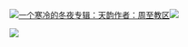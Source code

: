 [![](https://res.chinacath.cn/web/2024/11/08/1731030050068.png@!w100h100)一个寒冷的冬夜专辑：天韵作者：周至教区![](https://res.chinacath.cn/web/icon/play-128.png)](http://www.zhouzhidiocese.com/track/104110)

![](https://res.chinacath.cn/web/images/2024/12/19/1734592794825.jpg)